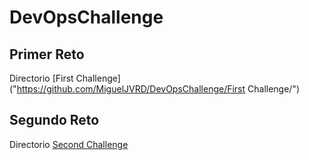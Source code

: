 # DevOpsChallenge

## Primer Reto

  Directorio [First Challenge]("https://github.com/MiguelJVRD/DevOpsChallenge/First Challenge/")
  
  
## Segundo Reto

  Directorio [Second Challenge](https://github.com/MiguelJVRD/DevOpsChallenge/Second_Challenge/)
